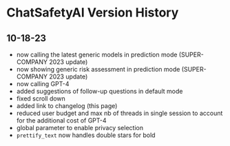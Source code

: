# ChatSafetyAI Version History

## 10-18-23
- now calling the latest generic models in prediction mode (SUPER-COMPANY 2023 update)
- now showing generic risk assessment in prediction mode (SUPER-COMPANY 2023 update)
- now calling GPT-4
- added suggestions of follow-up questions in default mode
- fixed scroll down
- added link to changelog (this page)
- reduced user budget and max nb of threads in single session to account for the additional cost of GPT-4
- global parameter to enable privacy selection
- `prettify_text` now handles double stars for bold
